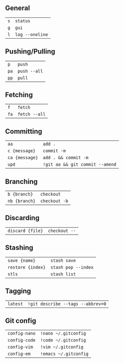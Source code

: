 ## General

|||
| --- | --- |
| `s` | `status` |
| `g` | `gui` |
| `l` | `log --oneline` |

## Pushing/Pulling

|||
| --- | --- |
| `p` | `push` |
| `pa`  | `push --all` |
| `pp`  | `pull` |

## Fetching

|||
| --- | --- |
| `f`  | `fetch` |
| `fa`  | `fetch --all` |

## Committing

|||
| --- | --- |
| `aa`  | `add .` |
| `c {message}`  | `commit -m` |
| `ca {message}`  | `add . && commit -m` |
| `upd`  | `!git aa && git commit --amend` |

## Branching

|||
| --- | --- |
| `b {branch}`  | `checkout` |
| `nb {branch}`  | `checkout -b` |


## Discarding

|||
| --- | --- |
| `discard {file}`  | `checkout --` |

## Stashing 

|||
| --- | --- |
| `save {name}`  | `stash save` |
| `restore {index}`  | `stash pop --index` |
| `stls`  | `stash list` |

## Tagging

|||
| --- | --- |
| `latest` | `!git describe --tags --abbrev=0` |

## Git config

|||
| --- | --- |
| `config-nano`  | `!nano ~/.gitconfig` |
| `config-code`  | `!code ~/.gitconfig` |
| `config-vim`  | `!vim ~/.gitconfig` |
| `config-em`  | `!emacs ~/.gitconfig` |
